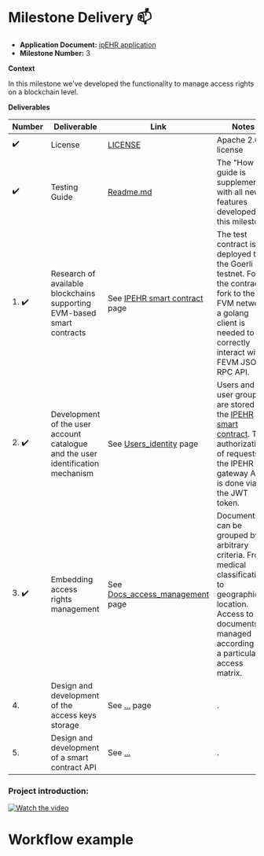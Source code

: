 # Milestone Delivery :mailbox:

* **Application Document:** [ipEHR application](https://github.com/filecoin-project/devgrants/issues/418)
* **Milestone Number:** 3

**Context**

In this milestone we've developed the functionality to manage access rights on a blockchain level.

**Deliverables**

| Number                | Deliverable                              | Link                                                                                                                                  | Notes                                                                                                                                                                                                                                                                                                                  |
|-----------------------|------------------------------------------|---------------------------------------------------------------------------------------------------------------------------------------|------------------------------------------------------------------------------------------------------------------------------------------------------------------------------------------------------------------------------------------------------------------------------------------------------------------------|
| :heavy_check_mark:    | License | [LICENSE](https://github.com/bsn-si/IPEHR-gateway/blob/develop/LICENSE) | Apache 2.0 license |
| :heavy_check_mark:    | Testing Guide | [Readme.md](https://github.com/bsn-si/IPEHR-gateway/blob/develop/README.md#how-to) | The "How To" guide is supplemented with all new features developed in this milestone |
| 1. :heavy_check_mark: | Research of available blockchains supporting EVM-based smart contracts | See [IPEHR smart contract](https://github.com/bsn-si/IPEHR-blockchain-indexes) page | The test contract is deployed to the Goerli testnet. For the contract fork to the FVM network a golang client is needed to correctly interact with FEVM JSON-RPC API. | 
| 2. :heavy_check_mark: | Development of the user account catalogue and the user identification mechanism | See [Users_identity](https://github.com/bsn-si/IPEHR-gateway/blob/develop/progress/Milestone_3/2_Users_identity.md) page | Users and user groups are stored in the [IPEHR smart contract](https://github.com/bsn-si/IPEHR-blockchain-indexes). The authorization of requests to the IPEHR gateway API is done via the JWT token. | 
| 3. :heavy_check_mark: | Embedding access rights management | See [Docs_access_management](https://github.com/bsn-si/IPEHR-gateway/blob/develop/progress/Milestone_3/3_Docs_access_mgmt.md) page | Documents can be grouped by arbitrary criteria. From medical classification to geographical location. Access to documents is managed according to a particular access matrix. |
| 4.  | Design and development of the access keys storage | See [...]() page | . |
| 5.  | Design and development of a smart contract API | See [...]() | . | 

### Project introduction:

[![Watch the video](https://media.bsn.si/ipehr/logo_intro.jpg)](https://www.youtube.com/watch?v=nJFA5W4qoEw)

# Workflow example


